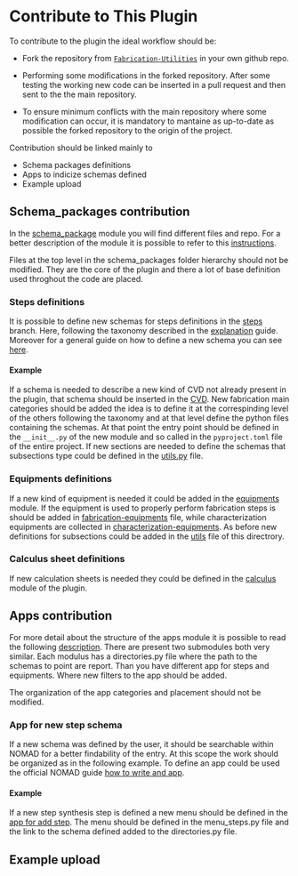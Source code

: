 # Contribute to This Plugin

To contribute to the plugin the ideal workflow should be:

- Fork the repository from [`Fabrication-Utilities`](https://github.com/Trog-404/Fabrication-utilities.git) in your own github repo.

- Performing some modifications in the forked repository. After some testing the working new code can be inserted in a pull request and then sent to the the main repository.

- To ensure minimum conflicts with the main repository where some modification can occur, it is mandatory to mantaine as up-to-date as possible the forked repository to the origin of the project.

Contribution should be linked mainly to

- Schema packages definitions
- Apps to indicize schemas defined
- Example upload

## Schema_packages contribution

In the [schema_package](https://github.com/Trog-404/Fabrication-utilities/tree/main/src/fabrication_facilities/schema_packages) module you will find different files and repo. For a better description of the module it is possible to refer to this [instructions](https://github.com/Trog-404/Fabrication-utilities/blob/main/src/fabrication_facilities/readme.md).

Files at the top level in the schema_packages folder hierarchy should not be modified. They are the core of the plugin and there a lot of base definition used throghout the code are placed.

### Steps definitions

It is possible to define new schemas for steps definitions in the [steps](https://github.com/Trog-404/Fabrication-utilities/tree/main/src/fabrication_facilities/schema_packages/steps) branch. Here, following the taxonomy described in the [explanation](../explanation/explanation.md) guide. Moreover for a general guide on how to define a new schema you can see [here](https://nomad-lab.eu/prod/v1/docs/howto/plugins/schema_packages.html).

#### Example

If a schema is needed to describe a new kind of CVD not already present in the plugin, that schema should be inserted in the [CVD](../../src/fabrication_facilities/schema_packages/steps/add/synthesis/CVD.py). New fabrication main categories should be added the idea is to define it at the correspinding level of the others following the taxonomy and at that level define the python files containing the schemas. At that point the entry point should be defined in the `__init__.py` of the new module and so called in the `pyproject.toml` file of the entire project. If new sections are needed to define the schemas that subsections type could be defined in the [utils.py](../../src/fabrication_facilities/schema_packages/steps/utils.py) file.

### Equipments definitions

If a new kind of equipment is needed it could be added in the [equipments](../../src/fabrication_facilities/schema_packages/equipments/) module. If the equipment is used to properly perform fabrication steps is should be added in [fabrication-equipments](../../src/fabrication_facilities/schema_packages/equipments/equipments.py) file, while characterization equipments are collected in [characterization-equipments](../../src/fabrication_facilities/schema_packages/equipments/equipments.py). As before new definitions for subsections could be added in the [utils](../../src/fabrication_facilities/schema_packages/equipments/utils.py) file of this directrory.

### Calculus sheet definitions

If new calculation sheets is needed they could be defined in the [calculus](../../src/fabrication_facilities/schema_packages/calculus/calculus.py) module of the plugin.

## Apps contribution

For more detail about the structure of the apps module it is possible to read the following [description](../../src/fabrication_facilities/apps/readme.md). There are present two submodules both very similar. Each modulus has a directories.py file where the path to the schemas to point are report. Than you have different app for steps and equipments. Where new filters to the app should be added.

The organization of the app categories and placement should not be modified.

### App for new step schema

If a new schema was defined by the user, it should be searchable within NOMAD for a better findability of the entry. At this scope the work should be organized as in the following example. To define an app could be used the official NOMAD guide [how to write and app](https://nomad-lab.eu/prod/v1/docs/howto/plugins/apps.html).

#### Example

If a new step synthesis step is defined a new menu should be defined in the [app for add step](../../src/fabrication_facilities/apps/fabrication/addapp.py). The menu should be defined in the menu_steps.py file and the link to the schema defined added to the directories.py file.

## Example upload